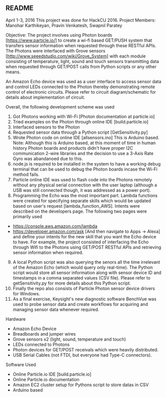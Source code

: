 README
------
April 1-3, 2016
This project was done for HackCU 2016.
Project Members: Manohar Karthikeyan, Pravin Venkatesh, Swapnil Paratey

Objective: The project involves using Photon boards [https://www.particle.io/]
to create a wi-fi based GET/PUSH system that transfers sensor information when
requested through these RESTful APIs. The Photons were interfaced with Grove 
sensors [http://www.seeedstudio.com/wiki/Grove_System] with each module 
consisting of temperature, light, sound and touch sensors transmitting data
when requested through GET/POST calls from Python scripts or any other means.

An Amazon Echo device was used as a user interface to access sensor data and 
control LEDs connected to the Photon thereby demonstrating remote control of 
electronic circuits. Please refer to circuit diagram/schematic for details 
about implementation of circuit.

Overall, the following development scheme was used
1) Got Photons working with Wi-Fi [Photon documentation at particle.io]
2) Tried examples on the Photon through online IDE [build.particle.io]
3) Interfaced sensors to the Photon
4) Requested sensor data through a Python script [GetSensitivity.py]
5) Wrote Photon code on online IDE [allsensors.ino] This is Arduino based.
Note: Although this is Arduino based, at this moment of time in human history
Photon boards and products didn't have proper I2C communication 2-wire libraries
and the decision to use a 3-Axis Rate Gyro was abandanoed due to this.
6) node.js is required to be installed in the system to have a working debug 
terminal that can be used to debug the Photon boards incase the Wi-Fi method fails.
7) Particle online IDE was used to flash code into the Photons remotely without
any physical serial connection with the user laptop (although a USB was still 
connected though, it was addressed as a power port).
8) Programming the Echo was the most important part. Lambda functions were
created for specifying separate skills which would be updated based on user's
request [lambda_function_AWS]. Intents were described on the developers page. 
The following two pages were primarily used
- https://console.aws.amazon.com/lambda
- https://developer.amazon.com/ask [And then navigate to Apps -> Alexa] and
define your intents for the new skill that you want the Echo device to have.
For example, the project consisted of interfacing the Echo through Wifi to the
Photons using GET/POST RESTful APIs and retrieving sensor information when 
required.
9) A local Python script was also querying the senors all the time irrelevant of
the Amazon Echo (which would query only real-time). The Python script would 
store all sensor information along with sensor device ID and timestamps in a 
comma separated values (CSV file). Please refer to getSensitivity.py for more 
details about this Python script. 
10) Finally the repo also consists of Particle Photon sensor device drivers for Windows. 
11) As a final exercise, Keysight's new diagnostic software BenchVue was used to 
probe sensor data and create workflows for acquiring and managing sensor data 
whenever required.

Hardware
- Amazon Echo Device
- Breadboards and jumper wires
- Grove sensors x2 (light, sound, temperature and touch)
- LEDs connected to Photons
- Photon devices for GET/POST receivals which were heavily distributed.
- USB Serial Cables (not FTDI, but everyone had Type-C connectors).

Software Used
- Online Particle.io IDE [build.particle.io]
- Online Particle.io documentation
- Amazon EC2 cluster setup for Pythons script to store datas in CSV
- Arduino based